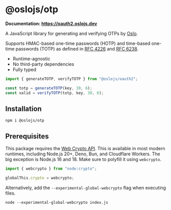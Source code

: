 # @oslojs/otp

**Documentation: https://oauth2.oslojs.dev**

A JavaScript library for generating and verifying OTPs by [Oslo](https://oslojs.dev).

Supports HMAC-based one-time passwords (HOTP) and time-based one-time passwords (TOTP) as defined in [RFC 4226](https://datatracker.ietf.org/doc/html/rfc4226) and [RFC 6238](https://datatracker.ietf.org/doc/html/rfc6238).

- Runtime-agnostic
- No third-party dependencies
- Fully typed

```ts
import { generateTOTP, verifyTOTP } from "@oslojs/oauth2";

const totp = generateTOTP(key, 30, 6);
const valid = verifyTOTP(totp, key, 30, 6);
```

## Installation

```
npm i @oslojs/otp
```

## Prerequisites

This package requires the [Web Crypto API](https://developer.mozilla.org/en-US/docs/Web/API/Web_Crypto_API). This is available in most modern runtimes, including Node.js 20+, Deno, Bun, and Cloudflare Workers. The big exception is Node.js 16 and 18. Make sure to polyfill it using `webcrypto`.

```ts
import { webcrypto } from "node:crypto";

globalThis.crypto = webcrypto;
```

Alternatively, add the `--experimental-global-webcrypto` flag when executing files.

```
node --experimental-global-webcrypto index.js
```
